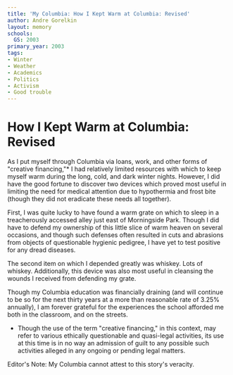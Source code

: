 ```yaml
---
title: 'My Columbia: How I Kept Warm at Columbia: Revised'
author: Andre Gorelkin
layout: memory
schools:
  GS: 2003
primary_year: 2003
tags:
- Winter
- Weather
- Academics
- Politics
- Activism
- Good trouble
---
```

# How I Kept Warm at Columbia: Revised

As I put myself through Columbia via loans, work, and other forms of  "creative financing,"* I had relatively limited resources with which to keep myself warm during the long, cold, and dark winter nights. However, I did have the good fortune to discover two devices which proved most useful in limiting the need for medical attention due to hypothermia and frost bite (though they did not eradicate these needs all together).

First, I was quite lucky to have found a warm grate on which to sleep in a treacherously accessed alley just east of Morningside Park. Though I did have to defend my ownership of this little slice of warm heaven on several occasions, and though such defenses often resulted in cuts and abrasions from objects of questionable hygienic pedigree, I have yet to test positive for any dread diseases.

The second item on which I depended greatly was whiskey. Lots of whiskey. Additionally, this device was also most useful in cleansing the wounds I received from defending my grate.

Though my Columbia education was financially draining (and will continue to be so for the next thirty years at a more than reasonable rate of 3.25% annually), I am forever grateful for the experiences the school afforded me both in the classroom, and on the streets.

* Though the use of the term "creative financing," in this context, may refer to various ethically questionable and quasi-legal activities, its use at this time is in no way an admission of guilt to any possible such activities alleged in any ongoing or pending legal matters.

Editor's Note: My Columbia cannot attest to this story's veracity.
